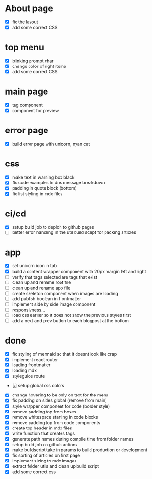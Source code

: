 # About page
- [x] fix the layout
- [x] add some correct CSS

# top menu
- [x] blinking prompt char
- [x] change color of right items
- [x] add some correct CSS

# main page
- [x] tag component
- [x] component for preview

# error page
- [x] build error page with unicorn, nyan cat

# css
- [x] make text in warning box black
- [x] fix code examples in dns message breakdown
- [x] padding in quote block (bottom)
- [x] fix list styling in mdx files

# ci/cd
- [x] setup build job to deploh to github pages
- [ ] better error handling in the util build script for packing articles

# app
- [x] set unicorn icon in tab
- [x] build a content wrapper component with 20px margin left and right
- [ ] verify that tags selected are tags that exist
- [ ] clean up and rename root file
- [ ] clean up and rename app file
- [ ] create skeleton component when images are loading
- [ ] add publish boolean in frontmatter
- [ ] implement side by side image component
- [ ] responsivness...
- [ ] load css earlier so it does not show the previous styles first
- [ ] add a next and prev button to each blogpost at the bottom

# done
- [x] fix styling of mermaid so that it doesnt look like crap
- [x] implement react router
- [x] loading frontmatter
- [x] loading mdx
- [x] styleguide route
- [/] setup global css colors
- [x] change hovering to be only on text for the menu
- [x] fix padding on sides global (remove from main)
- [x] style wrapper component for code (border style)
- [x] remove padding top from boxes
- [x] remove whitespace starting in code blocks
- [x] remove padding top from code components
- [x] create top header in mdx files
- [x] write function that creates tags
- [x] generate path names during compile time from folder names
- [x] setup build job on github actions
- [x] make buildscript take in params to build production or development
- [x] fix sorting of articles on first page
- [x] implement sizing to mdx images
- [x] extract folder utils and clean up build script
- [x] add some correct css